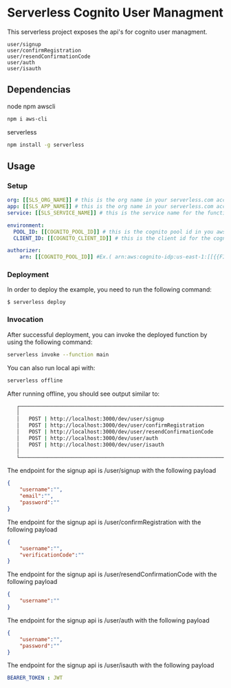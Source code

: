 <!--
title: 'Serverless Cognito User Management'
description: 'This serverless project exposes the api's for cognito user managment.'
layout: Doc
framework: v2
platform: AWS
language: nodeJS
authorLink: 'https://github.com/LabDevs-ninja'
authorName: 'José Menezes @ LabDevs.ninja'
authorAvatar: 'https://avatars.githubusercontent.com/u/2001467?s=60&v=4'
-->


# Serverless Cognito User Managment

This serverless project exposes the api's for cognito user managment.

```http
user/signup
user/confirmRegistration
user/resendConfirmationCode
user/auth
user/isauth
```

## Dependencias

node
npm
awscli
```bash
npm i aws-cli
```

serverless 
```bash
npm install -g serverless
```

## Usage

### Setup

```yml
org: [[SLS_ORG_NAME]] # this is the org name in your serverless.com account in your serverless.com account
app: [[SLS_APP_NAME]] # this is the org name in your serverless.com account in your serverless.com account
service: [[SLS_SERVICE_NAME]] # this is the service name for the function

environment:
  POOL_ID: [[COGNITO_POOL_ID]] # this is the cognito pool id in you aws account
  CLIENT_ID: [[COGNITO_CLIENT_ID]] # this is the client id for the cognito user pool in your aws account

authorizer:
    arn: [[COGNITO_POOL_ID]] #Ex.( arn:aws:cognito-idp:us-east-1:[[{{FILL}}]]:userpool/us-east-1_[[{{FILL}}]] )
```

### Deployment

In order to deploy the example, you need to run the following command:

```
$ serverless deploy
```

### Invocation

After successful deployment, you can invoke the deployed function by using the following command:

```bash
serverless invoke --function main
```
You can also run local api with:

```bash
serverless offline
```

After running offline, you should see output similar to:

```bash
   ┌──────────────────────────────────────────────────────────────────────────────────────────┐
   │                                                                                          │
   │   POST | http://localhost:3000/dev/user/signup                                           │
   │   POST | http://localhost:3000/dev/user/confirmRegistration                              │
   │   POST | http://localhost:3000/dev/user/resendConfirmationCode                           │
   │   POST | http://localhost:3000/dev/user/auth                                             │
   │   POST | http://localhost:3000/dev/user/isauth                                           │
   │                                                                                          │     
   └──────────────────────────────────────────────────────────────────────────────────────────┘
```

The endpoint for the signup api is /user/signup with the following payload

```json
{
    "username":"",
    "email":"",
    "password":""
}
```

The endpoint for the signup api is /user/confirmRegistration with the following payload

```json
{
    "username":"",
    "verificationCode":""
}
```

The endpoint for the signup api is /user/resendConfirmationCode  with the following payload

```json
{
    "username":""
}
```


The endpoint for the signup api is /user/auth  with the following payload

```json
{
    "username":"",
    "password":""
}
```

The endpoint for the signup api is /user/isauth  with the following payload

```yml
BEARER_TOKEN : JWT
```
